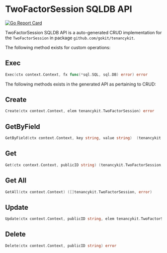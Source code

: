 TwoFactorSession SQLDB API
===================================

[![Go Report Card](https://goreportcard.com/badge/github.com/gokit/tenancykit/db/twofactorsessionsql)](https://goreportcard.com/report/github.com/gokit/tenancykit/db/twofactorsessionsql)

TwoFactorSession SQLDB API is a auto-generated CRUD implementation for the `TwoFactorSession` in package `github.com/gokit/tenancykit`.

The following method exists for custom operations:

## Exec

```go
Exec(ctx context.Context, fx func(*sql.SQL, sql.DB) error) error
```

The following methods exists in the generated API as pertaining to CRUD:

## Create

```go
Create(ctx context.Context, elem tenancykit.TwoFactorSession) error
```

## GetByField

```go
GetByField(ctx context.Context, key string, value string)  (tenancykit.TwoFactorSession,  error)
```

## Get

```go
Get(ctx context.Context, publicID string) (tenancykit.TwoFactorSession, error)
```

## Get All

```go
GetAll(ctx context.Context) ([]tenancykit.TwoFactorSession, error)
```

## Update

```go
Update(ctx context.Context, publicID string, elem tenancykit.TwoFactorSession) error
```

## Delete

```go
Delete(ctx context.Context, publicID string) error
```
